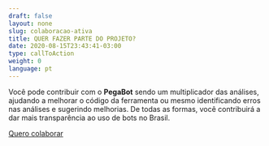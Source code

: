 ```yaml
---
draft: false
layout: none
slug: colaboracao-ativa
title: QUER FAZER PARTE DO PROJETO?
date: 2020-08-15T23:43:41-03:00
type: callToAction
weight: 0
language: pt
---
```

Você pode contribuir com o **PegaBot** sendo um multiplicador das análises, ajudando a melhorar o código da ferramenta ou mesmo identificando erros nas análises e sugerindo melhorias. De todas as formas, você contribuirá a dar mais transparência ao uso de bots no Brasil.

[Quero colaborar](colaborar)